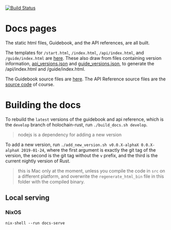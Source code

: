 [![Build Status](https://travis-ci.com/holochain/docs-pages.svg?branch=master)](https://travis-ci.com/holochain/docs-pages)

# Docs pages

The static html files, Guidebook, and the API references, are all built.

The templates for `/start.html`, `/index.html`, `/api/index.html`, and `/guide/index.html` are [here](./src/src).
These also draw from files containing version information, [api_versions.json](./api_versions.json) and [guide_versions.json](./guide_versions.json), to generate the /api/index.html and /guide/index.html.

The Guidebook source files are [here](https://github.com/holochain/holochain-rust/tree/develop/doc/holochain_101/src).
The API Reference source files are the [source code](https://github.com/holochain/holochain-rust) of course.

# Building the docs

To rebuild the `latest` versions of the guidebook and api reference, which is the `develop` branch of holochain-rust, run `./build_docs.sh develop`.

> nodejs is a dependency for adding a new version

To add a new version, run `./add_new_version.sh v0.0.X-alphaX 0.0.X-alphaX 2019-01-24`, where the first argument is exactly the git tag of the version, the second is the git tag without the `v` prefix, and the third is the current nightly version of Rust.

> this is Mac only at the moment, unless you compile the code in `src` on a different platform, and overwrite the `regenerate_html_bin` file in this folder with the compiled binary.


## Local serving

### NixOS

`nix-shell --run docs-serve`
